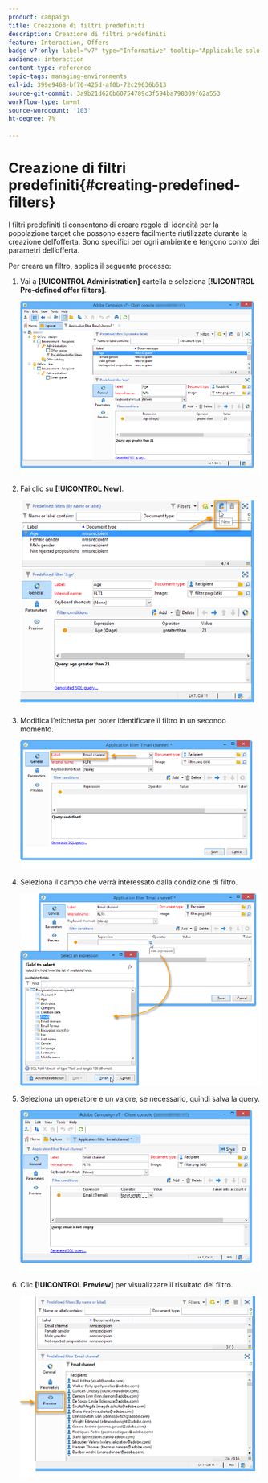```yaml
---
product: campaign
title: Creazione di filtri predefiniti
description: Creazione di filtri predefiniti
feature: Interaction, Offers
badge-v7-only: label="v7" type="Informative" tooltip="Applicabile solo a Campaign Classic v7"
audience: interaction
content-type: reference
topic-tags: managing-environments
exl-id: 399e9468-bf70-425d-af0b-72c29636b513
source-git-commit: 3a9b21d626b60754789c3f594ba798309f62a553
workflow-type: tm+mt
source-wordcount: '103'
ht-degree: 7%

---
```


# Creazione di filtri predefiniti{#creating-predefined-filters}



I filtri predefiniti ti consentono di creare regole di idoneità per la popolazione target che possono essere facilmente riutilizzate durante la creazione dell’offerta. Sono specifici per ogni ambiente e tengono conto dei parametri dell’offerta.

Per creare un filtro, applica il seguente processo:

1. Vai a **[!UICONTROL Administration]** cartella e seleziona **[!UICONTROL Pre-defined offer filters]**.

   ![](assets/offer_filter_create_005.png)

1. Fai clic su **[!UICONTROL New]**.

   ![](assets/offer_filter_create_001.png)

1. Modifica l’etichetta per poter identificare il filtro in un secondo momento.

   ![](assets/offer_filter_create_002.png)

1. Seleziona il campo che verrà interessato dalla condizione di filtro.

   ![](assets/offer_filter_create_003.png)

1. Seleziona un operatore e un valore, se necessario, quindi salva la query.

   ![](assets/offer_filter_create_004.png)

1. Clic **[!UICONTROL Preview]** per visualizzare il risultato del filtro.

   ![](assets/offer_filter_create_006.png)
